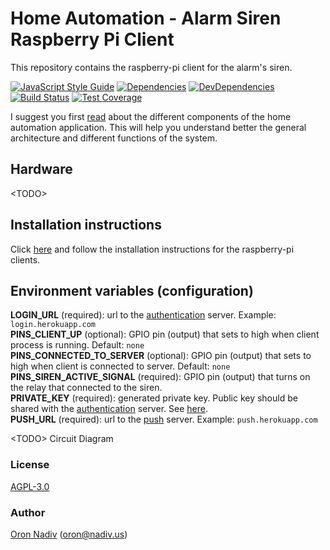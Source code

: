 # Home Automation - Alarm Siren Raspberry Pi Client
This repository contains the raspberry-pi client for the alarm's siren.

[![JavaScript Style Guide][standard-image]][standard-url]
[![Dependencies][dependencies-image]][dependencies-url]
[![DevDependencies][dependencies-dev-image]][dependencies-dev-url]
[![Build Status][travis-image]][travis-url]
[![Test Coverage][coveralls-image]][coveralls-url]

I suggest you first [read][overview-url] about the different components of the home automation application.
This will help you understand better the general architecture and different functions of the system.

## Hardware
\<TODO\>

## Installation instructions
Click [here][client-installation-instruction-url] and follow the installation instructions for the raspberry-pi clients.

## Environment variables (configuration)
__LOGIN\_URL__ (required): url to the [authentication][auth-url] server. Example: `login.herokuapp.com`  
__PINS\_CLIENT\_UP__ (optional): GPIO pin (output) that sets to high when client process is running. Default: `none`  
__PINS\_CONNECTED\_TO\_SERVER__ (optional): GPIO pin (output) that sets to high when client is connected to server. Default: `none`  
__PINS\_SIREN\_ACTIVE\_SIGNAL__ (required): GPIO pin (output) that turns on the relay that connected to the siren.  
__PRIVATE\_KEY__ (required): generated private key.  Public key should be shared with the [authentication][auth-url] server. See [here][private-public-keys-url].  
__PUSH\_URL__ (required): url to the [push][push-url] server. Example: `push.herokuapp.com`

\<TODO\> Circuit Diagram

### License
[AGPL-3.0](https://spdx.org/licenses/AGPL-3.0.html)

### Author
[Oron Nadiv](https://github.com/OronNadiv) ([oron@nadiv.us](mailto:oron@nadiv.us))

[dependencies-image]: https://david-dm.org/OronNadiv/alarm-siren-raspberry-client/status.svg
[dependencies-url]: https://david-dm.org/OronNadiv/alarm-siren-raspberry-client
[dependencies-dev-image]: https://david-dm.org/OronNadiv/alarm-siren-raspberry-client/dev-status.svg
[dependencies-dev-url]: https://david-dm.org/OronNadiv/alarm-siren-raspberry-client?type=dev
[travis-image]: http://img.shields.io/travis/OronNadiv/alarm-siren-raspberry-client.svg?style=flat-square
[travis-url]: https://travis-ci.org/OronNadiv/alarm-siren-raspberry-client
[coveralls-image]: http://img.shields.io/coveralls/OronNadiv/alarm-siren-raspberry-client.svg?style=flat-square
[coveralls-url]: https://coveralls.io/r/OronNadiv/alarm-siren-raspberry-client
[standard-image]: https://img.shields.io/badge/code%20style-standard-brightgreen.svg
[standard-url]: http://standardjs.com

[overview-url]: https://oronnadiv.github.io/home-automation
[client-installation-instruction-url]: https://oronnadiv.github.io/home-automation/#installation-instructions-for-the-raspberry-pi-clients
[server-installation-instruction-url]: https://oronnadiv.github.io/home-automation/#installation-instructions-for-the-server-micro-services
[private-public-keys-url]: https://oronnadiv.github.io/home-automation/#generating-private-and-public-keys

[alarm-url]: https://github.com/OronNadiv/alarm-api
[auth-url]: https://github.com/OronNadiv/authentication-api
[camera-url]: https://github.com/OronNadiv/camera-api
[garage-url]: https://github.com/OronNadiv/garage-api
[notifications-url]: https://github.com/OronNadiv/notifications-api
[push-url]: https://github.com/OronNadiv/push-api
[storage-url]: https://github.com/OronNadiv/storage-api
[ui-url]: https://github.com/OronNadiv/home-automation-ui
